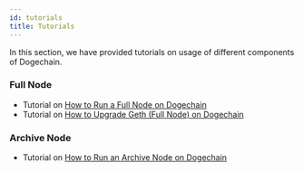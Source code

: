 ```yaml
---
id: tutorials
title: Tutorials
---
```


In this section, we have provided tutorials on usage of different components of Dogechain.

### Full Node

* Tutorial on [How to Run a Full Node on Dogechain](./full-node-deployment)
* Tutorial on [How to Upgrade Geth (Full Node) on Dogechain](./upgrade-full-node)

### Archive Node

* Tutorial on [How to Run an Archive Node on Dogechain](./run-archive-node)
